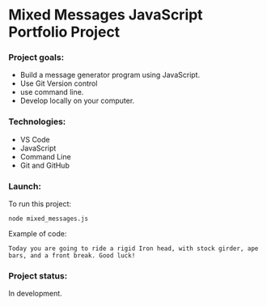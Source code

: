 # Mixed Messages JavaScript Portfolio Project

### Project goals:

* Build a message generator program using JavaScript.
* Use Git Version control
* use command line.
* Develop locally on your computer.

### Technologies:

* VS Code
* JavaScript
* Command Line
* Git and GitHub

### Launch:

To run this project:

```
node mixed_messages.js
```

Example of code:
```
Today you are going to ride a rigid Iron head, with stock girder, ape bars, and a front break. Good luck!
```

### Project status:

In development.